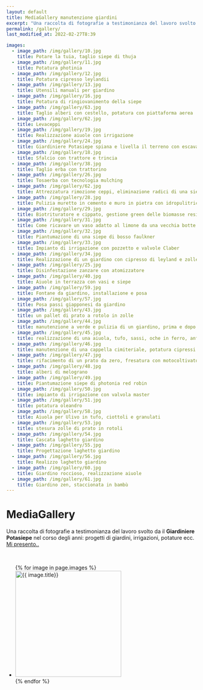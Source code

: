 ```yaml
---
layout: default
title: MediaGallery manutenzione giardini
excerpt: "Una raccolta di fotografie a testimonianza del lavoro svolto da giardiniere POTASIEPE nel corso degli anni: progetti di giardini, irrigazioni, potature ecc."
permalink: /gallery/
last_modified_at: 2022-02-27T8:39

images:
  - image_path: /img/gallery/10.jpg
    title: Potare la tuia, taglio siepe di thuja
  - image_path: /img/gallery/11.jpg
    title: Potatura photinia
  - image_path: /img/gallery/12.jpg
    title: Potatura cipresso leylandii
  - image_path: /img/gallery/13.jpg
    title: Utensili manuali per giardino
  - image_path: /img/gallery/16.jpg
    title: Potatura di ringiovanimento della siepe
  - image_path: /img/gallery/63.jpg
    title: Taglio alberi con cestello, potatura con piattaforma aerea
  - image_path: /img/gallery/62.jpg
    title: Levaceppi
  - image_path: /img/gallery/19.jpg
    title: Realizzazione aiuole con irrigazione
  - image_path: /img/gallery/24.jpg
    title: Giardiniere Potasiepe spiana e livella il terreno con escavatore
  - image_path: /img/gallery/18.jpg
    title: Sfalcio con trattore e trincia
  - image_path: /img/gallery/38.jpg
    title: Taglio erba con trattorino
  - image_path: /img/gallery/26.jpg
    title: Tosaerba con tecnologia mulching
  - image_path: /img/gallery/62.jpg
    title: Attrezzatura rimozione ceppi, eliminazione radici di una siepe
  - image_path: /img/gallery/28.jpg
    title: Pulizia muretto in cemento e muro in pietra con idropulitrice
  - image_path: /img/gallery/29.jpg
    title: Biotrituratore e cippato, gestione green delle biomasse residue
  - image_path: /img/gallery/31.jpg
    title: Come ricavare un vaso adatto al limone da una vecchia botte
  - image_path: /img/gallery/32.jpg
    title: Piantumazione di una siepe di bosso faulkner
  - image_path: /img/gallery/33.jpg
    title: Impianto di irrigazione con pozzetto e valvole Claber
  - image_path: /img/gallery/34.jpg
    title: Realizzazione di un giardino con cipresso di leyland e zolle di prato a rotoli
  - image_path: /img/gallery/25.jpg
    title: Disinfestazione zanzare con atomizzatore
  - image_path: /img/gallery/40.jpg
    title: Aiuole in terrazza con vasi e siepe
  - image_path: /img/gallery/59.jpg
    title: Fontane da giardino, installazione e posa
  - image_path: /img/gallery/57.jpg
    title: Posa passi giapponesi da giardino
  - image_path: /img/gallery/43.jpg
    title: un pallet di prato a rotolo in zolle
  - image_path: /img/gallery/44.jpg
    title: manutenzione a verde e pulizia di un giardino, prima e dopo
  - image_path: /img/gallery/45.jpg
    title: realizzazione di una aiuola, tufo, sassi, oche in ferro, anfora ecc.
  - image_path: /img/gallery/46.jpg
    title: manutenzione di una cappella cimiteriale, potatura cipressi
  - image_path: /img/gallery/47.jpg
    title: rifacimento di un prato da zero, fresatura con motocoltivatore
  - image_path: /img/gallery/48.jpg
    title: alberi di melograno
  - image_path: /img/gallery/49.jpg
    title: Piantumazione siepe di photonia red robin
  - image_path: /img/gallery/50.jpg
    title: impianto di irrigazione con valvola master
  - image_path: /img/gallery/51.jpg
    title: potatura oleandro
  - image_path: /img/gallery/58.jpg
    title: Aiuola per Ulivo in tufo, ciottoli e granulati
  - image_path: /img/gallery/53.jpg
    title: stesura zolle di prato in rotoli
  - image_path: /img/gallery/54.jpg
    title: Cascata laghetto giardino
  - image_path: /img/gallery/55.jpg
    title: Progettazione laghetto giardino
  - image_path: /img/gallery/56.jpg
    title: Realizzo laghetto giardino
  - image_path: /img/gallery/60.jpg
    title: Giardino roccioso, realizzazione aiuole
  - image_path: /img/gallery/61.jpg
    title: Giardino zen, staccionata in bambù
---
```

# MediaGallery

Una raccolta di fotografie a testimonianza del lavoro svolto da il **Giardiniere Potasiepe** nel corso degli anni: progetti di giardini, irrigazioni, potature ecc. [Mi presento..](/chi-sono/ "Chi sono")

<br>

<div class="list-collection">
<ul class="photo-gallery">
  {% for image in page.images %}
    <li><img src="{{ image.image_path }}" width="280" height="280" alt="{{ image.title}}" title="{{ image.title}}"/></li>
  {% endfor %}
</ul>
</div>
